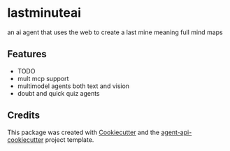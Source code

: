 # lastminuteai

an ai agent that uses the web to create a last mine meaning full mind maps

## Features

* TODO
* mult mcp support
* multimodel  agents both text and vision
* doubt and quick quiz agents 

## Credits

This package was created with [Cookiecutter](https://github.com/audreyfeldroy/cookiecutter) and the [agent-api-cookiecutter](https://github.com/neural-maze/agent-api-cookiecutter) project template.
